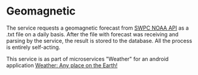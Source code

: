 # Geomagnetic
The service requests a geomagnetic forecast from [SWPC NOAA API](https://services.swpc.noaa.gov/text/3-day-geomag-forecast.txt "Geomagnetic Forecast as .txt file") as a .txt file on a daily basis. After the file with forecast was receiving and parsing by the service, the result is stored to the database. All the process is entirely self-acting.  

This service is as part of microservices "Weather" for an android application [Weather: Any place on the Earth!](https://play.google.com/store/apps/details?id=net.c7j.wna&hl=ru "Google Play")